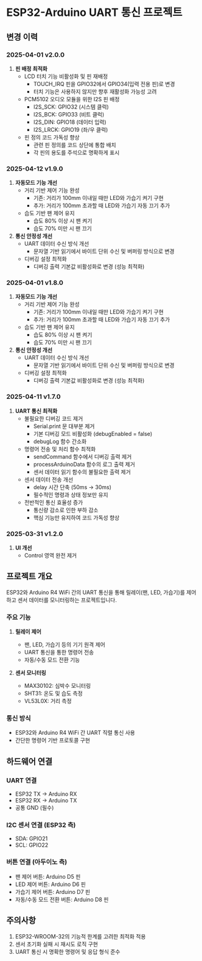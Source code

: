 # ESP32-Arduino UART 통신 프로젝트

## 변경 이력

### 2025-04-01 v2.0.0
1. **핀 배정 최적화**
   - LCD 터치 기능 비활성화 및 핀 재배정
     - TOUCH_IRQ 핀을 GPIO32에서 GPIO34(입력 전용 핀)로 변경
     - 터치 기능은 사용하지 않지만 향후 재활성화 가능성 고려
   - PCM5102 오디오 모듈을 위한 I2S 핀 배정 
     - I2S_SCK: GPIO32 (시스템 클럭)
     - I2S_BCK: GPIO33 (비트 클럭) 
     - I2S_DIN: GPIO18 (데이터 입력)
     - I2S_LRCK: GPIO19 (좌/우 클럭)
   - 핀 정의 코드 가독성 향상
     - 관련 핀 정의를 코드 상단에 통합 배치
     - 각 핀의 용도를 주석으로 명확하게 표시

### 2025-04-12 v1.9.0
1. **자동모드 기능 개선**
   - 거리 기반 제어 기능 완성
     - 기존: 거리가 100mm 이내일 때만 LED와 가습기 켜기 구현
     - 추가: 거리가 100mm 초과할 때 LED와 가습기 자동 끄기 추가
   - 습도 기반 팬 제어 유지
     - 습도 80% 이상 시 팬 켜기
     - 습도 70% 미만 시 팬 끄기
2. **통신 안정성 개선**
   - UART 데이터 수신 방식 개선
     - 문자열 기반 읽기에서 바이트 단위 수신 및 버퍼링 방식으로 변경
   - 디버깅 설정 최적화
     - 디버깅 출력 기본값 비활성화로 변경 (성능 최적화)

### 2025-04-01 v1.8.0
1. **자동모드 기능 개선**
   - 거리 기반 제어 기능 완성
     - 기존: 거리가 100mm 이내일 때만 LED와 가습기 켜기 구현
     - 추가: 거리가 100mm 초과할 때 LED와 가습기 자동 끄기 추가
   - 습도 기반 팬 제어 유지
     - 습도 80% 이상 시 팬 켜기
     - 습도 70% 미만 시 팬 끄기
2. **통신 안정성 개선**
   - UART 데이터 수신 방식 개선
     - 문자열 기반 읽기에서 바이트 단위 수신 및 버퍼링 방식으로 변경
   - 디버깅 설정 최적화
     - 디버깅 출력 기본값 비활성화로 변경 (성능 최적화)

### 2025-04-11 v1.7.0
1. **UART 통신 최적화**
   - 불필요한 디버깅 코드 제거
     - Serial.print 문 대부분 제거
     - 기본 디버깅 모드 비활성화 (debugEnabled = false)
     - debugLog 함수 간소화
   - 명령어 전송 및 처리 함수 최적화
     - sendCommand 함수에서 디버깅 출력 제거
     - processArduinoData 함수의 로그 출력 제거
     - 센서 데이터 읽기 함수의 불필요한 출력 제거
   - 센서 데이터 전송 개선
     - delay 시간 단축 (50ms → 30ms)
     - 필수적인 명령과 상태 정보만 유지
   - 전반적인 통신 효율성 증가
     - 통신량 감소로 인한 부하 감소
     - 핵심 기능만 유지하여 코드 가독성 향상

### 2025-03-31 v1.2.0
1. **UI 개선**
   - Control 영역 완전 제거

## 프로젝트 개요
ESP32와 Arduino R4 WiFi 간의 UART 통신을 통해 릴레이(팬, LED, 가습기)를 제어하고 센서 데이터를 모니터링하는 프로젝트입니다.

### 주요 기능
1. **릴레이 제어**
   - 팬, LED, 가습기 등의 기기 원격 제어
   - UART 통신을 통한 명령어 전송
   - 자동/수동 모드 전환 기능

2. **센서 모니터링**
   - MAX30102: 심박수 모니터링
   - SHT31: 온도 및 습도 측정
   - VL53L0X: 거리 측정

### 통신 방식
- ESP32와 Arduino R4 WiFi 간 UART 직렬 통신 사용
- 간단한 명령어 기반 프로토콜 구현

## 하드웨어 연결
### UART 연결
- ESP32 TX → Arduino RX
- ESP32 RX → Arduino TX
- 공통 GND (필수)

### I2C 센서 연결 (ESP32 측)
- SDA: GPIO21
- SCL: GPIO22

### 버튼 연결 (아두이노 측)
- 팬 제어 버튼: Arduino D5 핀
- LED 제어 버튼: Arduino D6 핀
- 가습기 제어 버튼: Arduino D7 핀
- 자동/수동 모드 전환 버튼: Arduino D8 핀

## 주의사항
1. ESP32-WROOM-32의 기능적 한계를 고려한 최적화 적용
2. 센서 초기화 실패 시 재시도 로직 구현
3. UART 통신 시 명확한 명령어 및 응답 형식 준수
